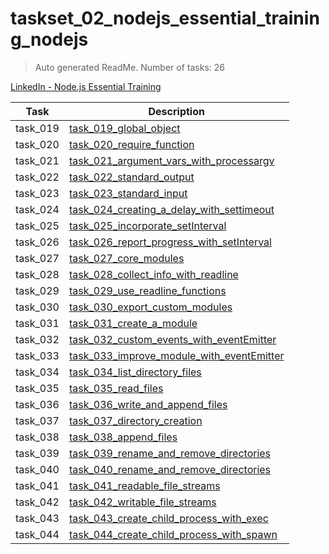 # taskset_02_nodejs_essential_training_nodejs

> Auto generated ReadMe. Number of tasks: 26

[LinkedIn - Node.js Essential Training](https://www.linkedin.com/learning/node-js-essential-training-14888164/learning-the-node-js-basics)

| Task     | Description                                                                                                                        |
|----------|------------------------------------------------------------------------------------------------------------------------------------|
| task_019 | [task_019_global_object](taskset_02_nodejs_essential_training_nodejs/task_019_global_object)                                       |
| task_020 | [task_020_require_function](taskset_02_nodejs_essential_training_nodejs/task_020_require_function)                                 |
| task_021 | [task_021_argument_vars_with_processargv](taskset_02_nodejs_essential_training_nodejs/task_021_argument_vars_with_processargv)     |
| task_022 | [task_022_standard_output](taskset_02_nodejs_essential_training_nodejs/task_022_standard_output)                                   |
| task_023 | [task_023_standard_input](taskset_02_nodejs_essential_training_nodejs/task_023_standard_input)                                     |
| task_024 | [task_024_creating_a_delay_with_settimeout](taskset_02_nodejs_essential_training_nodejs/task_024_creating_a_delay_with_settimeout) |
| task_025 | [task_025_incorporate_setInterval](taskset_02_nodejs_essential_training_nodejs/task_025_incorporate_setInterval)                   |
| task_026 | [task_026_report_progress_with_setInterval](taskset_02_nodejs_essential_training_nodejs/task_026_report_progress_with_setInterval) |
| task_027 | [task_027_core_modules](taskset_02_nodejs_essential_training_nodejs/task_027_core_modules)                                         |
| task_028 | [task_028_collect_info_with_readline](taskset_02_nodejs_essential_training_nodejs/task_028_collect_info_with_readline)             |
| task_029 | [task_029_use_readline_functions](taskset_02_nodejs_essential_training_nodejs/task_029_use_readline_functions)                     |
| task_030 | [task_030_export_custom_modules](taskset_02_nodejs_essential_training_nodejs/task_030_export_custom_modules)                       |
| task_031 | [task_031_create_a_module](taskset_02_nodejs_essential_training_nodejs/task_031_create_a_module)                                   |
| task_032 | [task_032_custom_events_with_eventEmitter](taskset_02_nodejs_essential_training_nodejs/task_032_custom_events_with_eventEmitter)   |
| task_033 | [task_033_improve_module_with_eventEmitter](taskset_02_nodejs_essential_training_nodejs/task_033_improve_module_with_eventEmitter) |
| task_034 | [task_034_list_directory_files](taskset_02_nodejs_essential_training_nodejs/task_034_list_directory_files)                         |
| task_035 | [task_035_read_files](taskset_02_nodejs_essential_training_nodejs/task_035_read_files)                                             |
| task_036 | [task_036_write_and_append_files](taskset_02_nodejs_essential_training_nodejs/task_036_write_and_append_files)                     |
| task_037 | [task_037_directory_creation](taskset_02_nodejs_essential_training_nodejs/task_037_directory_creation)                             |
| task_038 | [task_038_append_files](taskset_02_nodejs_essential_training_nodejs/task_038_append_files)                                         |
| task_039 | [task_039_rename_and_remove_directories](taskset_02_nodejs_essential_training_nodejs/task_039_rename_and_remove_directories)       |
| task_040 | [task_040_rename_and_remove_directories](taskset_02_nodejs_essential_training_nodejs/task_040_rename_and_remove_directories)       |
| task_041 | [task_041_readable_file_streams](taskset_02_nodejs_essential_training_nodejs/task_041_readable_file_streams)                       |
| task_042 | [task_042_writable_file_streams](taskset_02_nodejs_essential_training_nodejs/task_042_writable_file_streams)                       |
| task_043 | [task_043_create_child_process_with_exec](taskset_02_nodejs_essential_training_nodejs/task_043_create_child_process_with_exec)     |
| task_044 | [task_044_create_child_process_with_spawn](taskset_02_nodejs_essential_training_nodejs/task_044_create_child_process_with_spawn)   |

